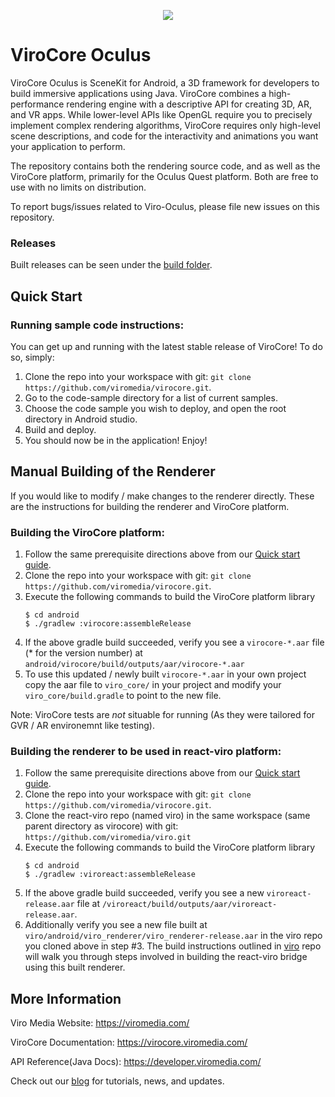<p align="center">
<img src="https://github.com/dthian/virocore-oculus/blob/master/Logo.png">
</p>

ViroCore Oculus
=====================

ViroCore Oculus is SceneKit for Android, a 3D framework for developers to build immersive applications using Java. ViroCore combines a high-performance rendering engine with a descriptive API for creating 3D, AR, and VR apps. While lower-level APIs like OpenGL require you to precisely implement complex rendering algorithms, ViroCore requires only high-level scene descriptions, and code for the interactivity and animations you want your application to perform.

The repository contains both the rendering source code, and as well as the ViroCore platform, primarily for the Oculus Quest platform. Both are free to use with no limits on distribution.

To report bugs/issues related to Viro-Oculus, please file new issues on this repository.

### Releases
Built releases can be seen under the [build folder](https://github.com/dthian/virocore-oculus/tree/master/build).

## Quick Start
### Running sample code instructions:
You can get up and running with the latest stable release of ViroCore! To do so, simply:
1. Clone the repo into your workspace with git: `git clone https://github.com/viromedia/virocore.git`.
2. Go to the code-sample directory for a list of current samples.
3. Choose the code sample you wish to deploy, and open the root directory in Android studio. 
4. Build and deploy.
5. You should now be in the application! Enjoy!

## Manual Building of the Renderer

If you would like to modify / make changes to the renderer directly. These are the instructions for building the renderer and ViroCore platform. 
### Building the ViroCore platform:
1. Follow the same prerequisite directions above from our [Quick start guide](https://virocore.viromedia.com/docs/getting-started).
2. Clone the repo into your workspace with git: `git clone https://github.com/viromedia/virocore.git`.
3. Execute the following commands to build the ViroCore platform library
   ```
   $ cd android
   $ ./gradlew :virocore:assembleRelease
   ```
4. If the above gradle build succeeded, verify you see a `virocore-*.aar` file (* for the version number) at `android/virocore/build/outputs/aar/virocore-*.aar`
5. To use this updated / newly built `virocore-*.aar` in your own project copy the aar file to `viro_core/` in your project and modify your `viro_core/build.gradle` to point to the new file.

Note: ViroCore tests are *not* situable for running (As they were tailored for GVR / AR environemnt like testing).

### Building the renderer to be used in react-viro platform:
1. Follow the same prerequisite directions above from our [Quick start guide](https://virocore.viromedia.com/docs/getting-started).
2. Clone the repo into your workspace with git: `git clone https://github.com/viromedia/virocore.git`.
3. Clone the react-viro repo (named viro) in the same workspace (same parent directory as virocore) with git: `https://github.com/viromedia/viro.git`
4. Execute the following commands to build the ViroCore platform library
   ```
   $ cd android
   $ ./gradlew :viroreact:assembleRelease
   ```
5. If the above gradle build succeeded, verify you see a new `viroreact-release.aar` file at `/viroreact/build/outputs/aar/viroreact-release.aar`.
6. Additionally verify you see a new file built at `viro/android/viro_renderer/viro_renderer-release.aar` in the viro repo you cloned above in step #3. The build instructions outlined in [viro](https://github.com/viromedia/viro) repo will walk you through steps involved in building the react-viro bridge using this built renderer.

## More Information

Viro Media Website: https://viromedia.com/

ViroCore Documentation: https://virocore.viromedia.com/

API Reference(Java Docs): https://developer.viromedia.com/

Check out our [blog](https://blog.viromedia.com/) for tutorials, news, and updates.
